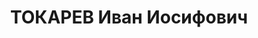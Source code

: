 ---
title: ТОКАРЕВ Иван Иосифович
description: 'Род. в 1893, Австрия, у-д Залещики, с. Головченце, немец. Проживал:
  РСФСР, г. Свердловск. Свердловский винный завод, отдел снабжения, начальник.

  Арестован 22.01.1937. Приговор: 29.03.1937 – 10 лет ИТЛ.'
---